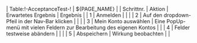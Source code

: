 | Table:!-AcceptanceTest-! | ${PAGE_NAME} |
| Schrittnr. | Aktion | Erwartetes Ergebnis | Ergebnis |
| 1 | Anmelden | | |
| 2 | Auf den dropdown-Pfeil in der Nav-Bar klicken | | |
| 3 | Mein Konto auswählen | Eine PopUp-menü mit vielen Feldern zur Bearbeitung des eigenen Kontos | |
| 4 | Felder testweise abändern | | |
| 5 | Abspeichern | Wirkung beobachten | |
